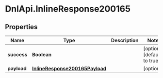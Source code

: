 # DnlApi.InlineResponse200165

## Properties
Name | Type | Description | Notes
------------ | ------------- | ------------- | -------------
**success** | **Boolean** |  | [optional] [default to true]
**payload** | [**InlineResponse200165Payload**](InlineResponse200165Payload.md) |  | [optional] 


